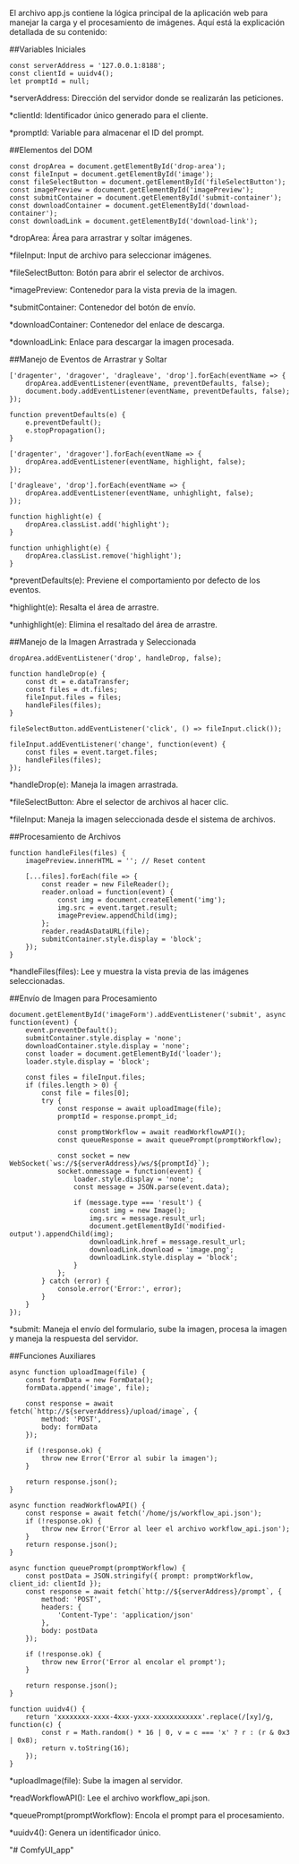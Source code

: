 El archivo app.js contiene la lógica principal de la aplicación web para manejar la carga y el procesamiento de imágenes. Aquí está la explicación detallada de su contenido:

##Variables Iniciales
```
const serverAddress = '127.0.0.1:8188';
const clientId = uuidv4();
let promptId = null;
```
*serverAddress: Dirección del servidor donde se realizarán las peticiones.

*clientId: Identificador único generado para el cliente.

*promptId: Variable para almacenar el ID del prompt.

##Elementos del DOM
```
const dropArea = document.getElementById('drop-area');
const fileInput = document.getElementById('image');
const fileSelectButton = document.getElementById('fileSelectButton');
const imagePreview = document.getElementById('imagePreview');
const submitContainer = document.getElementById('submit-container');
const downloadContainer = document.getElementById('download-container');
const downloadLink = document.getElementById('download-link');

```
*dropArea: Área para arrastrar y soltar imágenes.

*fileInput: Input de archivo para seleccionar imágenes.

*fileSelectButton: Botón para abrir el selector de archivos.

*imagePreview: Contenedor para la vista previa de la imagen.

*submitContainer: Contenedor del botón de envío.

*downloadContainer: Contenedor del enlace de descarga.

*downloadLink: Enlace para descargar la imagen procesada.


##Manejo de Eventos de Arrastrar y Soltar
```
['dragenter', 'dragover', 'dragleave', 'drop'].forEach(eventName => {
    dropArea.addEventListener(eventName, preventDefaults, false);
    document.body.addEventListener(eventName, preventDefaults, false);
});

function preventDefaults(e) {
    e.preventDefault();
    e.stopPropagation();
}

['dragenter', 'dragover'].forEach(eventName => {
    dropArea.addEventListener(eventName, highlight, false);
});

['dragleave', 'drop'].forEach(eventName => {
    dropArea.addEventListener(eventName, unhighlight, false);
});

function highlight(e) {
    dropArea.classList.add('highlight');
}

function unhighlight(e) {
    dropArea.classList.remove('highlight');
}

```
*preventDefaults(e): Previene el comportamiento por defecto de los eventos.

*highlight(e): Resalta el área de arrastre.

*unhighlight(e): Elimina el resaltado del área de arrastre.


##Manejo de la Imagen Arrastrada y Seleccionada

```
dropArea.addEventListener('drop', handleDrop, false);

function handleDrop(e) {
    const dt = e.dataTransfer;
    const files = dt.files;
    fileInput.files = files;
    handleFiles(files);
}

fileSelectButton.addEventListener('click', () => fileInput.click());

fileInput.addEventListener('change', function(event) {
    const files = event.target.files;
    handleFiles(files);
});
```
*handleDrop(e): Maneja la imagen arrastrada.

*fileSelectButton: Abre el selector de archivos al hacer clic.

*fileInput: Maneja la imagen seleccionada desde el sistema de archivos.


##Procesamiento de Archivos
```
function handleFiles(files) {
    imagePreview.innerHTML = ''; // Reset content

    [...files].forEach(file => {
        const reader = new FileReader();
        reader.onload = function(event) {
            const img = document.createElement('img');
            img.src = event.target.result;
            imagePreview.appendChild(img);
        };
        reader.readAsDataURL(file);
        submitContainer.style.display = 'block';
    });
}

```
*handleFiles(files): Lee y muestra la vista previa de las imágenes seleccionadas.

##Envío de Imagen para Procesamiento
```
document.getElementById('imageForm').addEventListener('submit', async function(event) {
    event.preventDefault();
    submitContainer.style.display = 'none';
    downloadContainer.style.display = 'none';
    const loader = document.getElementById('loader');
    loader.style.display = 'block';

    const files = fileInput.files;
    if (files.length > 0) {
        const file = files[0];
        try {
            const response = await uploadImage(file);
            promptId = response.prompt_id;

            const promptWorkflow = await readWorkflowAPI();
            const queueResponse = await queuePrompt(promptWorkflow);

            const socket = new WebSocket(`ws://${serverAddress}/ws/${promptId}`);
            socket.onmessage = function(event) {
                loader.style.display = 'none';
                const message = JSON.parse(event.data);

                if (message.type === 'result') {
                    const img = new Image();
                    img.src = message.result_url;
                    document.getElementById('modified-output').appendChild(img);
                    downloadLink.href = message.result_url;
                    downloadLink.download = 'image.png';
                    downloadLink.style.display = 'block';
                }
            };
        } catch (error) {
            console.error('Error:', error);
        }
    }
});

```
*submit: Maneja el envío del formulario, sube la imagen, procesa la imagen y maneja la respuesta del servidor.

##Funciones Auxiliares

```
async function uploadImage(file) {
    const formData = new FormData();
    formData.append('image', file);

    const response = await fetch(`http://${serverAddress}/upload/image`, {
        method: 'POST',
        body: formData
    });

    if (!response.ok) {
        throw new Error('Error al subir la imagen');
    }

    return response.json();
}

async function readWorkflowAPI() {
    const response = await fetch('/home/js/workflow_api.json');
    if (!response.ok) {
        throw new Error('Error al leer el archivo workflow_api.json');
    }
    return response.json();
}

async function queuePrompt(promptWorkflow) {
    const postData = JSON.stringify({ prompt: promptWorkflow, client_id: clientId });
    const response = await fetch(`http://${serverAddress}/prompt`, {
        method: 'POST',
        headers: {
            'Content-Type': 'application/json'
        },
        body: postData
    });

    if (!response.ok) {
        throw new Error('Error al encolar el prompt');
    }

    return response.json();
}

function uuidv4() {
    return 'xxxxxxxx-xxxx-4xxx-yxxx-xxxxxxxxxxxx'.replace(/[xy]/g, function(c) {
        const r = Math.random() * 16 | 0, v = c === 'x' ? r : (r & 0x3 | 0x8);
        return v.toString(16);
    });
}

```
*uploadImage(file): Sube la imagen al servidor.

*readWorkflowAPI(): Lee el archivo workflow_api.json.

*queuePrompt(promptWorkflow): Encola el prompt para el procesamiento.

*uuidv4(): Genera un identificador único.


"# ComfyUI_app" 
